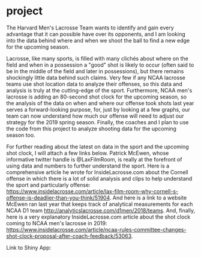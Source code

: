 # project

The Harvard Men's Lacrosse Team wants to identify and gain every advantage that it can possible have over its opponents, and I am looking into the data behind where and when we shoot the ball to find a new edge for the upcoming season.

Lacrosse, like many sports, is filled with many clichés about where on the field and when in a possession a "good" shot is likely to occur (often said to be in the middle of the field and later in possessions), but there remains shockingly little data behind such claims. Very few if any NCAA lacrosse teams use shot location data to analyze their offenses, so this data and analysis is truly at the cutting-edge of the sport. Furthermore, NCAA men's lacrosse is adding an 80-second shot clock for the upcoming season, so the analysis of the data on when and where our offense took shots last year serves a forward-looking purpose, for, just by looking at a few graphs, our team can now understand how much our offense will need to adjust our strategy for the 2019 spring season. Finally, the coaches and I plan to use the code from this project to analyze shooting data for the upcoming season too.

For further reading about the latest on data in the sport and the upcoming shot clock, I will attach a few links below. Patrick McEwen, whose informative twitter handle is @LaxFilmRoom, is really at the forefront of using data and numbers to further understand the sport. Here is a comprehensive article he wrote for InsideLacrosse.com about the Cornell offense in which there is a lot of solid analysis and clips to help understand the sport and particularly offense: https://www.insidelacrosse.com/article/lax-film-room-why-cornell-s-offense-is-deadlier-than-you-think/51904. And here is a link to a website McEwen ran last year that keeps track of analytical measurements for each NCAA D1 team http://analyticslacrosse.com/d1men/2018/teams. And, finally, here is a very explanatory InsideLacrosse.com article about the shot clock coming to NCAA men's lacrosse in 2019: https://www.insidelacrosse.com/article/ncaa-rules-committee-changes-shot-clock-proposal-after-coach-feedback/53063.

Link to Shiny App: 